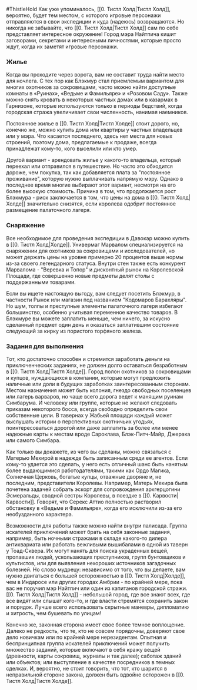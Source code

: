 #ThistleHold
Как уже упоминалось, [[0. Тистл Холд|Тистл Холд]], вероятно, будет тем местом, с которого игровые персонажи отправляются в свои экспедиции и куда (надеюсь) возвращаются. Но никогда не забывайте, что [[0. Тистл Холд|Тистл Холд]] сам по себе представляет интересное окружение! Город мэра Найтпича кишит заговорами, секретами и интересными личностями, которые просто ждут, когда их заметят игровые персонажи.

### Жилье

Когда вы проходите через ворота, вам не составит труда найти место для ночлега. С тех пор как Блэкмур стал приемлемым вариантом для многих охотников за сокровищами, часто можно найти доступные комнаты в «Руинах», «Ведьме и Фамильяре» и «Розовом Саду». Также можно снять кровать в некоторых частных домах или в казармах в Гарнизоне, которые используются только в периоды бедствий, когда городская стража увеличивает свои численность, нанимая наемников.

Постоянное жилье в [[0. Тистл Холд|Тистл Холде]] стоит дорого, но, конечно же, можно купить дома или квартиры у частных владельцев или у мэра. Что касается последнего, здесь нет места для новых строений, поэтому дома, предлагаемые к продаже, всегда принадлежат кому-то, кого выселили или кто умер.

Другой вариант - арендовать жилье у какого-то владельца, который переехал или отправился в путешествие. Но часто это обходится дороже, чем покупка, так как добавляется плата за "постоянное проживание", которую нужно выплачивать напрямую мэру. Однако в последнее время многие выбирают этот вариант, несмотря на его более высокую стоимость. Причина в том, что продолжается рост Блэкмура - риск заключается в том, что цены на дома в [[0. Тистл Холд|Холде]] значительно снизятся, если королева одобрит постоянное размещение палаточного лагеря.

### Снаряжение

Все необходимое для проведения экспедиции в Давокар можно купить в [[0. Тистл Холд|Холде]]. Универмаг Марвалом специализируется на снаряжении для охотников за сокровищами и исследователей, но может держать цены на уровне примерно 20 процентов выше нормы из-за своего легендарного статуса. Внутри стен также есть конкурент Марвалома - "Веревка и Топор" и дисконтный рынок на Королевской Площади, где совершенно новые предметы делят столы с поддержанными товарами.  

Если вы ищете настоящую выгоду, вам следует посетить Блэкмур, в частности Рынок или магазин под названием "Кодомаров Барахляры". Но шум, толпы и преступные элементы палаточного лагеря избегают большинство, особенно учитывая переменное качество товаров. В Блэкмуре вы можете заплатить меньше, чем ничего, за искусно сделанный предмет один день и оказаться заплатившим состояние следующий за кирку из пористого торфяного железа.  

### Задания для выполнения  

Тот, кто достаточно способен и стремится заработать деньги на приключенческих заданиях, не должен долго оставаться безработным в [[0. Тистл Холд|Тистл Холде]]. Город полон охотников за сокровищами и купцов, нуждающихся в компании, которые могут предложить наличные или доли в будущих заработках заинтересованным сторонам. Местом назначения может быть колония, гнездо свободных поселенцев или лагерь варваров, но чаще всего дорога ведет к манящим руинам Симбарума. И человеку или группе, которые не желают следовать приказам некоторого босса, всегда свободно определить свои собственные цели. В тавернах у Жабьей площади каждый может выслушать истории о перспективных охотничьих угодьях, поинтересоваться дорогой или даже заплатить за более или менее надежные карты к местам вроде Сароклава, Блэк-Питч-Майр, Джерака или самого Симбара.

Как только вы докажете, из чего вы сделаны, можно связаться с Матерью Мехирой в надежде быть записанным среди ее агентов. Если кому-то удается это сделать, у него есть отличный шанс быть нанятым более выдающимися работодателями, такими как Ордо Магика, Солнечная Церковь, богатые купцы, отважные дворяне и, не последним, представители Королевы. Например, Матерь Мехира была почетена задачей собрать эскорт для сопровождения архгерцогини Эсмеральды, сводной сестры Королевы, в поездке в [[0. Карвости|Карвости]]. Говорят, что Серекс Аттио полностью растворил обстановку в «Ведьме и Фамильяре», когда его исключили из-за его необузданного характера.

Возможности для работы также можно найти внутри палисада. Группа искателей приключений может брать на себя законные задания, например, быть ночными стражами в складе какого-то дилера антиквариата или работать вежливыми вышибалами в одной из таверн у Тоад-Сквера. Их могут нанять для поиска украденных вещей, пропавших людей, ускользающих преступников, групп бунтовщиков и культистов, или для выявления нехороших источников загадочных болезней. Но слово мудрецу: независимо от того, что вы делаете, вам нужно двигаться с большей осторожностью в [[0. Тистл Холд|Холде]], чем в Индаросе или других городах Амбрии - по крайней мере, пока вас не поручил мэр Найтпич или один из капитанов городской стражи. [[0. Тистл Холд|Тистл Холд]] - небольшой город, где все знают всех, где все видят или слышат кого-то, и где власти стремятся сохранить закон и порядок. Лучше всего использовать скрытные маневры, дипломатию и хитрость, чем бушевать по улицам!

Конечно же, законная сторона имеет свое более темное воплощение. Далеко не редкость, что те, кто не совсем порядочны, доверяют свое дело новичкам или по крайней мере нерезидентам. Опытная и беспринципная группа искателей приключений может получить множество заданий, которые включают в себя кражу вещей (древности, карты сокровищ, журналы и так далее); саботаж зданий или объектов; или выступление в качестве посредников в темных сделках. И, вероятно, не стоит говорить, что тот, кто шарится в неправильной стороне закона, должен быть вдвойне осторожен в [[0. Тистл Холд|Тистл Холде]].
